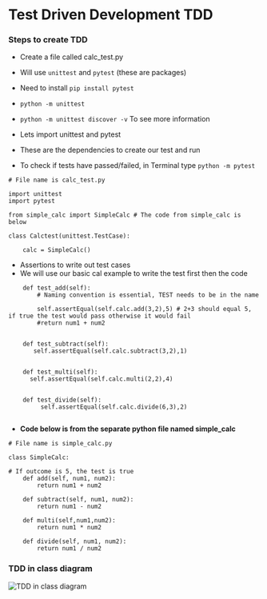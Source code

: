 # Test Driven Development TDD

### Steps to create TDD
- Create a file called calc_test.py
- Will use `unittest` and `pytest` (these are packages)
- Need to install `pip install pytest`  
- `python -m unittest`
- `python -m unittest discover -v` To see more information


- Lets import unittest and pytest
- These are the dependencies to create our test and run
- To check if tests have passed/failed, in Terminal type `python -m pytest`

```
# File name is calc_test.py

import unittest
import pytest

from simple_calc import SimpleCalc # The code from simple_calc is below

class Calctest(unittest.TestCase):

    calc = SimpleCalc()
```
- Assertions to write out test cases
- We will use our basic cal example to write the test first then the code
```
    def test_add(self):
        # Naming convention is essential, TEST needs to be in the name

        self.assertEqual(self.calc.add(3,2),5) # 2+3 should equal 5, if true the test would pass otherwise it would fail
        #return num1 + num2


    def test_subtract(self):
       self.assertEqual(self.calc.subtract(3,2),1)


    def test_multi(self):
      self.assertEqual(self.calc.multi(2,2),4)


    def test_divide(self):
         self.assertEqual(self.calc.divide(6,3),2)
         
```

- **Code below is from the separate python file named simple_calc**
```
# File name is simple_calc.py 

class SimpleCalc:

# If outcome is 5, the test is true
    def add(self, num1, num2):
        return num1 + num2

    def subtract(self, num1, num2):
        return num1 - num2

    def multi(self,num1,num2):
        return num1 * num2

    def divide(self, num1, num2):
        return num1 / num2
```
### **TDD in class diagram**
![TDD in class diagram](https://user-images.githubusercontent.com/86292184/123640932-9295b980-d819-11eb-93b8-a58c5a525798.png)
